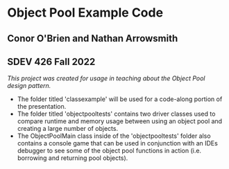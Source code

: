 # Object Pool Example Code
## Conor O'Brien and Nathan Arrowsmith
## SDEV 426 Fall 2022

*This project was created for usage in teaching about the Object Pool design pattern.*

- The folder titled 'classexample' will be used for a code-along portion of the presentation.
- The folder titled 'objectpooltests' contains two driver classes used to compare runtime and memory usage between using an object pool and creating a large number of objects.
- The ObjectPoolMain class inside of the 'objectpooltests' folder also contains a console game that can be used in conjunction with an IDEs debugger to see some of the object pool functions in action (i.e. borrowing and returning pool objects).
